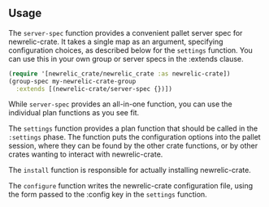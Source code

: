 ## Usage

The `server-spec` function provides a convenient pallet server spec for
newrelic-crate.  It takes a single map as an argument, specifying configuration
choices, as described below for the `settings` function.  You can use this
in your own group or server specs in the :extends clause.

```clj
(require '[newrelic_crate/newrelic_crate :as newrelic-crate])
(group-spec my-newrelic-crate-group
  :extends [(newrelic-crate/server-spec {})])
```

While `server-spec` provides an all-in-one function, you can use the individual
plan functions as you see fit.

The `settings` function provides a plan function that should be called in the
`:settings` phase.  The function puts the configuration options into the pallet
session, where they can be found by the other crate functions, or by other
crates wanting to interact with newrelic-crate.

The `install` function is responsible for actually installing newrelic-crate.

The `configure` function writes the newrelic-crate configuration file, using the form
passed to the :config key in the `settings` function.
